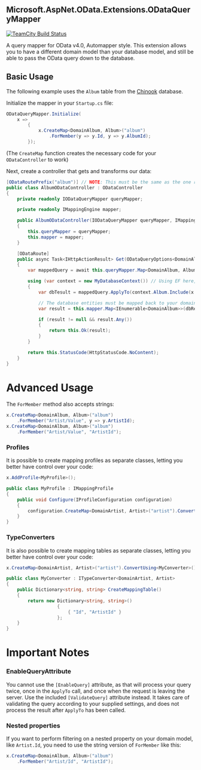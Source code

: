 Microsoft.AspNet.OData.Extensions.ODataQueryMapper
-------------------------------------------
[![TeamCity Build Status](https://img.shields.io/teamcity/https/teamcity.knowit.no/e/External_MicrosoftAspNetODataExtensionsODataQueryMapper_General_Release.svg?style=flat-square)](https://teamcity.knowit.no/viewType.html?buildTypeId=External_MicrosoftAspNetODataExtensionsODataQueryMapper_General_Release)  

A query mapper for OData v4.0, Automapper style. This extension allows you to have a different domain model than your database model, and still be able to pass the OData query down to the database.

## Basic Usage
The following example uses the `Album` table from the [Chinook](http://chinookdatabase.codeplex.com/) database.  

Initialize the mapper in your `Startup.cs` file:

```csharp
ODataQueryMapper.Initialize(
    x =>
        {
            x.CreateMap<DomainAlbum, Album>("album")
                .ForMember(y => y.Id, y => y.AlbumId);
        });
```
(The `CreateMap` function creates the necessary code for your `ODataController` to work)

Next, create a controller that gets and transforms our data:

```csharp
[ODataRoutePrefix("album")] // NOTE: This must be the same as the one registered in the initializer
public class AlbumODataController : ODataController
{
    private readonly IODataQueryMapper queryMapper;

    private readonly IMappingEngine mapper;

    public AlbumODataController(IODataQueryMapper queryMapper, IMappingEngine mapper)
    {
        this.queryMapper = queryMapper;
        this.mapper = mapper;
    }

    [ODataRoute]
    public async Task<IHttpActionResult> Get(ODataQueryOptions<DomainAlbum> query)
    {
        var mappedQuery = await this.queryMapper.Map<DomainAlbum, Album>(query);

        using (var context = new MyDatabaseContext()) // Using EF here, but other frameworks can be used
        {
            var dbTesult = mappedQuery.ApplyTo(context.Album.Include(x => x.Artist))

            // The database entities must be mapped back to your domain models, this example uses Automapper
            var result = this.mapper.Map<IEnumerable<DomainAlbum>>(dbResult);

            if (result != null && result.Any())
            {
                return this.Ok(result);
            }
        }

        return this.StatusCode(HttpStatusCode.NoContent);
    }
}
```

# Advanced Usage
The `ForMember` method also accepts strings:

```csharp
x.CreateMap<DomainAlbum, Album>("album")
    .ForMember("Artist/Value", y => y.ArtistId);
x.CreateMap<DomainAlbum, Album>("album")
    .ForMember("Artist/Value", "ArtistId");
```

### Profiles
It is possible to create mapping profiles as separate classes, letting you better have control over your code:

```csharp
x.AddProfile<MyProfile>();

public class MyProfile : IMappingProfile
{
    public void Configure(IProfileConfiguration configuration)
    {
        configuration.CreateMap<DomainArtist, Artist>("artist").ConvertUsing<ArtistConverter>();
    }
}
```

### TypeConverters
It is also possible to create mapping tables as separate classes, letting you better have control over your code:

```csharp
x.CreateMap<DomainArtist, Artist>("artist").ConvertUsing<MyConverter>();

public class MyConverter : ITypeConverter<DomainArtist, Artist>
{
    public Dictionary<string, string> CreateMappingTable()
    {
        return new Dictionary<string, string>()
                   {
                       { "Id", "ArtistId" }
                   };
    }
}
```

# Important Notes
### EnableQueryAttribute
You cannot use the `[EnableQuery]` attribute, as that will process your query twice, once in the `ApplyTo` call, and once when the request is leaving the server. Use the included `[ValidateQuery]` attribute instead. It takes care of validating the query according to your supplied settings, and does not process the result after `ApplyTo` has been called.

### Nested properties
If you want to perform filtering on a nested property on your domain model, like `Artist.Id`, you need to use the string version of `ForMember` like this:

```csharp
x.CreateMap<DomainAlbum, Album>("album")
    .ForMember("Artist/Id", "ArtistId");
```  
